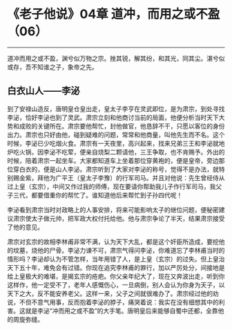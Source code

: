 # 《老子他说》04章 道冲，而用之或不盈（06）

------

道冲而用之或不盈，渊兮似万物之宗。挫其锐，解其纷，和其光，同其尘。湛兮似或存，吾不知谁之子，象帝之先。

## 白衣山人——李泌

到了安禄山造反，唐明皇仓皇出走，皇太子李亨在灵武即位，是为肃宗，到处寻找李泌，恰好李泌也到了灵武。肃宗立刻和他商讨当前的局面，他便分析当时天下大势和成败的关键所在。肃宗要他帮忙，封他做官，他恳辞不干，只愿以客位的身份出力。肃宗也只好由他，碰到疑难的问题，常常和他商量，叫他先生而不名。这个时候，李泌已少吃烟火食。肃宗有一天夜里，高兴起来，找来兄弟三王和李泌就地炉吃火锅，因李泌不吃荤，便亲自烧梨二颗请他，三王争取，也不肯赐予。外出的时候，陪着肃宗一起坐车。大家都知道车上坐着那位穿黄袍的，便是皇帝，旁边那位穿白衣的，便是山人李泌。肃宗听到了大家对李泌的称号，觉得不是办法，就特别赐金紫，拜他为广平王（皇太子李豫）的行军司马。并且对他说：先生曾经侍从过上皇（玄宗），中间又作过我的师傅，现在要请你帮助我儿子作行军司马，我父子三代，都要借重你的帮忙了。谁知道他后来帮忙到子孙四代呢！

李泌看到肃宗当时对政略上的人事安排，将来可能影响太子的继位问题，便秘密建议肃宗使太子做元帅，把军政大权付托给他。他与肃宗争论了半天，结果肃宗接受了他的意见。

肃宗对玄宗的故相李林甫非常不满，认为天下大乱，都是这个奸臣所造成，要挖他的坟墓，烧他的尸骨。李泌力谏不可，肃宗气得问李泌，你难道忘了李林甫当时的情形吗？李泌却认为不管怎样，当年用错了人，是上皇（玄宗）的过失。但上皇治天下五十年，难免会有过错。你现在追究李林甫的罪行，加以严厉处分，间接地是给上皇极大的难堪，是揭玄宗的疮疤。你父亲年纪大了，现在又奔波出走，听到你这样作，他一定受不了，老年人感慨伤心，一旦病倒，别人会认为你身为天子，以天下之大，反不能安养老父。这样一来，父子之间就很难办了。肃宗经过他的劝说，不但不意气用事，反而抱着李泌的脖子，痛哭着说：我实在没有细想其中的利害。这就是李泌“冲而用之或不盈”的大手笔。唐明皇后来能够自蜀中还都，全靠他的周旋弥缝。
